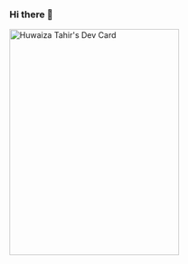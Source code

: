 ### Hi there 👋
<a href="https://app.daily.dev/huwaiza"><img src="https://api.daily.dev/devcards/3203c920796c4f6ba58d88780be60947.png?r=qrb" width="300" height="400" alt="Huwaiza Tahir's Dev Card"/></a>

<!--
**Huwaiza/huwaiza** is a ✨ _special_ ✨ repository because its `README.md` (this file) appears on your GitHub profile.

Here are some ideas to get you started:

- 🔭 I’m currently working on ...
- 🌱 I’m currently learning ...
- 👯 I’m looking to collaborate on ...
- 🤔 I’m looking for help with ...
- 💬 Ask me about ...
- 📫 How to reach me: ...
- 😄 Pronouns: ...
- ⚡ Fun fact: ...
-->
